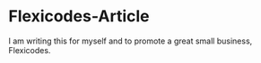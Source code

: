 # Flexicodes-Article
I am writing this for myself and to promote a great small business, Flexicodes. 
